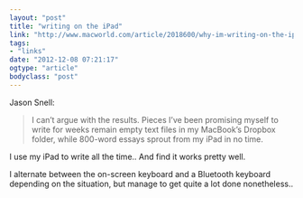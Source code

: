 ```yaml
---
layout: "post"
title: "writing on the iPad"
link: "http://www.macworld.com/article/2018600/why-im-writing-on-the-ipad.html"
tags: 
- "links"
date: "2012-12-08 07:21:17"
ogtype: "article"
bodyclass: "post"
---
```


Jason Snell:

> I can’t argue with the results. Pieces I’ve been promising myself to write for weeks remain empty text files in my MacBook’s Dropbox folder, while 800-word essays sprout from my iPad in no time.

I use my iPad to write all the time.. And find it works pretty well.

I alternate between the on-screen keyboard and a Bluetooth keyboard depending on the situation, but manage to get quite a lot done nonetheless..